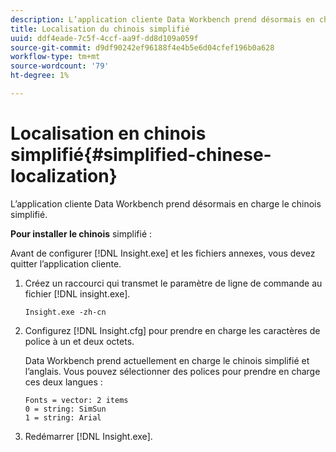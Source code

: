 ```yaml
---
description: L’application cliente Data Workbench prend désormais en charge le chinois simplifié.
title: Localisation du chinois simplifié
uuid: ddf4eade-7c5f-4ccf-aa9f-dd8d109a059f
source-git-commit: d9df90242ef96188f4e4b5e6d04cfef196b0a628
workflow-type: tm+mt
source-wordcount: '79'
ht-degree: 1%

---
```



# Localisation en chinois simplifié{#simplified-chinese-localization}

L’application cliente Data Workbench prend désormais en charge le chinois simplifié.

**Pour installer le chinois** simplifié :

Avant de configurer [!DNL Insight.exe] et les fichiers annexes, vous devez quitter l’application cliente.

1. Créez un raccourci qui transmet le paramètre de ligne de commande au fichier [!DNL insight.exe].

   ```
   Insight.exe -zh-cn
   ```

1. Configurez [!DNL Insight.cfg] pour prendre en charge les caractères de police à un et deux octets.

   Data Workbench prend actuellement en charge le chinois simplifié et l’anglais. Vous pouvez sélectionner des polices pour prendre en charge ces deux langues :

   ```
   Fonts = vector: 2 items 
   0 = string: SimSun 
   1 = string: Arial 
   ```

1. Redémarrer [!DNL Insight.exe].

